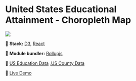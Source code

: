 # United States Educational Attainment - Choropleth Map



<img src="https://projects-preview.s3.eu-west-3.amazonaws.com/United+States+Educational+Attainment+mbdev.webp"    />

:rocket: **Stack:** [D3](https://d3js.org/), [React](https://reactjs.org/)

:hammer: **Module bundler:** [Rollupjs](https://rollupjs.org/guide/en/)

:page_with_curl: [US Education Data](https://cdn.freecodecamp.org/testable-projects-fcc/data/choropleth_map/for_user_education.json)
,[US County Data](https://cdn.freecodecamp.org/testable-projects-fcc/data/choropleth_map/counties.json)

:pushpin: [Live Demo](https://usedumap-mbdev.netlify.app/)
